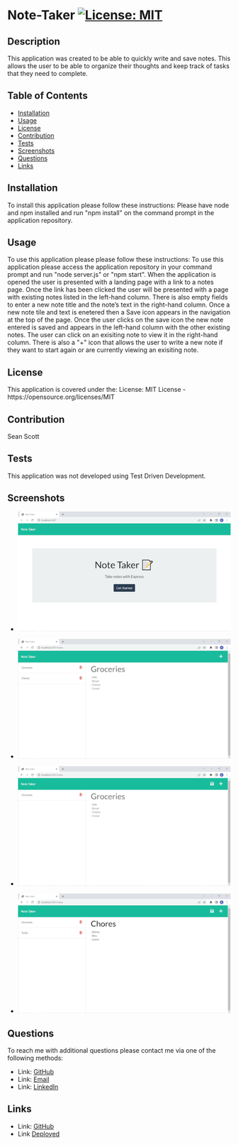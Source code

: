 # Note-Taker [![License: MIT](https://img.shields.io/badge/License-MIT-yellow.svg)](https://opensource.org/licenses/MIT)

## Description 
<p> This application was created to be able to quickly write and save notes. This allows the user to be able to organize their thoughts and keep track of tasks that they need to complete. <p>
    
## Table of Contents 
- [Installation](#Installation)
- [Usage](#Usage)
- [License](#License)
- [Contribution](#Contribution)
- [Tests](#Tests)
- [Screenshots](#Screenshots)
- [Questions](#Questions)
- [Links](#Links)

## Installation 
<p> To install this application please follow these instructions: Please have node and npm installed and run "npm install" on the command prompt in the application repository.<p> 

## Usage 
<p> To use this application please please follow these instructions: To use this application please access the application repository in your command prompt and run "node server.js" or "npm start". When the application is opened the user is presented with a landing page with a link to a notes page. Once the link has been clicked the user will be presented with a page with existing notes listed in the left-hand column. There is also empty fields to enter a new note title and the note’s text in the right-hand column. Once a new note tile and text is enetered then a Save icon appears in the navigation at the top of the page. Once the user clicks on the save icon the new note entered is saved and appears in the left-hand column with the other existing notes. The user can click on an exisiting note to view it in the right-hand column. There is also a "+" icon that allows the user to write a new note if they want to start again or are currently viewing an exisiting note.</p>

## License 
<p> This application is covered under the: License: MIT License - https://opensource.org/licenses/MIT
</p> 

## Contribution 
<p> Sean Scott</p>

## Tests 
<p> This application was not developed using Test Driven Development.</p>

## Screenshots

- ![Main-Page](./public/assets/images/note-taker-1.png)

- ![Notes-Page](./public/assets/images/note-taker-2.png)

- ![Notes-Deleted](./public/assets/images/note-taker-3.png)

- ![Notes-Added](./public/assets/images/note-taker-4.png)

## Questions 
<p> To reach me with additional questions please contact me via one of the following methods: </p>

- Link: [GitHub](https://github.com/seanscott95)
- Link: [Email](mailto:seanms418@gmail.com)
- Link: [LinkedIn](https://www.linkedin.com/in/sean-scott-18ba07225/)

## Links
- Link: [GitHub](https://github.com/seanscott95/Note-Taker)
- Link [Deployed](https://hidden-castle-53598.herokuapp.com/)
